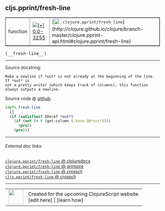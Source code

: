 ## cljs.pprint/fresh-line



 <table border="1">
<tr>
<td>function</td>
<td><a href="https://github.com/cljsinfo/cljs-api-docs/tree/0.0-3255"><img valign="middle" alt="[+] 0.0-3255" title="Added in 0.0-3255" src="https://img.shields.io/badge/+-0.0--3255-lightgrey.svg"></a> </td>
<td>
[<img height="24px" valign="middle" src="http://i.imgur.com/1GjPKvB.png"> <samp>clojure.pprint/fresh-line</samp>](http://clojure.github.io/clojure/branch-master/clojure.pprint-api.html#clojure.pprint/fresh-line)
</td>
</tr>
</table>


 <samp>
(__fresh-line__)<br>
</samp>

---





Source docstring:

```
Make a newline if *out* is not already at the beginning of the line. If *out* is
not a pretty writer (which keeps track of columns), this function always outputs a newline.
```


Source code @ [github](https://github.com/clojure/clojurescript/blob/r1.7.10/src/main/cljs/cljs/pprint.cljs#L2093-L2100):

```clj
(defn fresh-line
  []
  (if (satisfies? IDeref *out*)
    (if (not (= 0 (get-column (:base @@*out*))))
      (prn))
    (prn)))
```

<!--
Repo - tag - source tree - lines:

 <pre>
clojurescript @ r1.7.10
└── src
    └── main
        └── cljs
            └── cljs
                └── <ins>[pprint.cljs:2093-2100](https://github.com/clojure/clojurescript/blob/r1.7.10/src/main/cljs/cljs/pprint.cljs#L2093-L2100)</ins>
</pre>

-->

---



###### External doc links:

[`clojure.pprint/fresh-line` @ clojuredocs](http://clojuredocs.org/clojure.pprint/fresh-line)<br>
[`clojure.pprint/fresh-line` @ grimoire](http://conj.io/store/v1/org.clojure/clojure/1.7.0-beta3/clj/clojure.pprint/fresh-line/)<br>
[`clojure.pprint/fresh-line` @ crossclj](http://crossclj.info/fun/clojure.pprint/fresh-line.html)<br>
[`cljs.pprint/fresh-line` @ crossclj](http://crossclj.info/fun/cljs.pprint.cljs/fresh-line.html)<br>

---

 <table>
<tr><td>
<img valign="middle" align="right" width="48px" src="http://i.imgur.com/Hi20huC.png">
</td><td>
Created for the upcoming ClojureScript website.<br>
[edit here] | [learn how]
</td></tr></table>

[edit here]:https://github.com/cljsinfo/cljs-api-docs/blob/master/cljsdoc/cljs.pprint/fresh-line.cljsdoc
[learn how]:https://github.com/cljsinfo/cljs-api-docs/wiki/cljsdoc-files

<!--

This information was too distracting to show to readers, but I'll leave it
commented here since it is helpful to:

- pretty-print the data used to generate this document
- and show how to retrieve that data



The API data for this symbol:

```clj
{:ns "cljs.pprint",
 :name "fresh-line",
 :signature ["[]"],
 :history [["+" "0.0-3255"]],
 :type "function",
 :full-name-encode "cljs.pprint/fresh-line",
 :source {:code "(defn fresh-line\n  []\n  (if (satisfies? IDeref *out*)\n    (if (not (= 0 (get-column (:base @@*out*))))\n      (prn))\n    (prn)))",
          :title "Source code",
          :repo "clojurescript",
          :tag "r1.7.10",
          :filename "src/main/cljs/cljs/pprint.cljs",
          :lines [2093 2100]},
 :full-name "cljs.pprint/fresh-line",
 :clj-symbol "clojure.pprint/fresh-line",
 :docstring "Make a newline if *out* is not already at the beginning of the line. If *out* is\nnot a pretty writer (which keeps track of columns), this function always outputs a newline."}

```

Retrieve the API data for this symbol:

```clj
;; from Clojure REPL
(require '[clojure.edn :as edn])
(-> (slurp "https://raw.githubusercontent.com/cljsinfo/cljs-api-docs/catalog/cljs-api.edn")
    (edn/read-string)
    (get-in [:symbols "cljs.pprint/fresh-line"]))
```

-->
